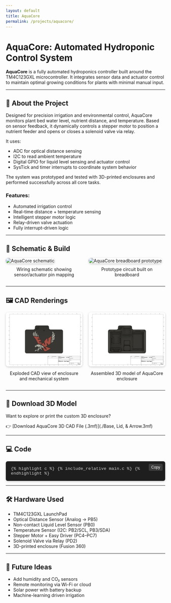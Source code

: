 ```yaml
---
layout: default
title: AquaCore
permalink: /projects/aquacore/
---
```


# AquaCore: Automated Hydroponic Control System

**AquaCore** is a fully automated hydroponics controller built around the TM4C123GXL microcontroller. It integrates sensor data and actuator control to maintain optimal growing conditions for plants with minimal manual input.

---

## 🔧 About the Project

Designed for precision irrigation and environmental control, AquaCore monitors plant bed water level, nutrient distance, and temperature. Based on sensor feedback, it dynamically controls a stepper motor to position a nutrient feeder and opens or closes a solenoid valve via relay.

It uses:
- ADC for optical distance sensing
- I2C to read ambient temperature
- Digital GPIO for liquid level sensing and actuator control
- SysTick and timer interrupts to coordinate system behavior

The system was prototyped and tested with 3D-printed enclosures and performed successfully across all core tasks.

### Features:
- Automated irrigation control
- Real-time distance + temperature sensing
- Intelligent stepper motor logic
- Relay-driven valve actuation
- Fully interrupt-driven logic

---

## 🧩 Schematic & Build

<div style="display: flex; flex-wrap: wrap; gap: 20px; justify-content: center; align-items: flex-start;">

  <!-- Schematic -->
  <div style="flex: 1 1 48%; max-width: 600px;">
    <img src="./Schematic v2.png" alt="AquaCore schematic" style="width: 100%; border-radius: 8px; box-shadow: 0 2px 6px rgba(0,0,0,0.2);" />
    <p style="text-align: center; margin-top: 10px;">Wiring schematic showing sensor/actuator pin mapping</p>
  </div>

  <!-- Breadboard -->
  <div style="flex: 1 1 48%; max-width: 600px;">
    <img src="./IMG_1887.png" alt="AquaCore breadboard prototype" style="width: 100%; border-radius: 8px; box-shadow: 0 2px 6px rgba(0,0,0,0.2);" />
    <p style="text-align: center; margin-top: 10px;">Prototype circuit built on breadboard</p>
  </div>

</div>

---

## 🖼️ CAD Renderings

<div style="display: flex; flex-wrap: wrap; gap: 20px; justify-content: center; align-items: flex-start;">

  <!-- CAD View 1 -->
  <div style="flex: 1 1 48%; max-width: 600px;">
    <img src="./Drawing - w: Lid.png" alt="CAD model - exploded view" style="width: 100%; border-radius: 8px; box-shadow: 0 2px 6px rgba(0,0,0,0.2);" />
    <p style="text-align: center; margin-top: 10px;">Exploded CAD view of enclosure and mechanical system</p>
  </div>

  <!-- CAD View 2 -->
  <div style="flex: 1 1 48%; max-width: 600px;">
    <img src="./Drawing w:out Lid.png" alt="CAD model - assembled" style="width: 100%; border-radius: 8px; box-shadow: 0 2px 6px rgba(0,0,0,0.2);" />
    <p style="text-align: center; margin-top: 10px;">Assembled 3D model of AquaCore enclosure</p>
  </div>

</div>

---

## 🧾 Download 3D Model

Want to explore or print the custom 3D enclosure?

👉 [Download AquaCore 3D CAD File (.3mf)](./Base, Lid, & Arrow.3mf)

---

## 💻 Code

<div style="position: relative;">

  <!-- Copy Button -->
  <button onclick="copyCode(this)" style="
    position: absolute;
    top: 8px;
    right: 8px;
    background-color: #3c3c3c;
    color: #fff;
    border: none;
    padding: 4px 8px;
    font-size: 0.75rem;
    border-radius: 4px;
    cursor: pointer;
    z-index: 1;
  ">Copy</button>

  <div id="codeBlock" style="
    max-height: 500px;
    overflow: auto;
    background-color: #1e1e1e;
    color: #d4d4d4;
    font-size: 0.85rem;
    font-family: SFMono-Regular, Consolas, Liberation Mono, Menlo, monospace;
    border-radius: 6px;
    padding: 16px;
    box-shadow: 0 2px 6px rgba(0,0,0,0.2);
    margin-top: 1em;
  ">
    {% highlight c %}
    {% include_relative main.c %}
    {% endhighlight %}
  </div>
</div>

<script>
function copyCode(button) {
  const codeBlock = button.nextElementSibling;
  const text = codeBlock.innerText;
  navigator.clipboard.writeText(text).then(() => {
    button.innerText = "Copied!";
    setTimeout(() => { button.innerText = "Copy"; }, 1500);
  }).catch(() => {
    button.innerText = "Failed!";
  });
}
</script>

---

## 🛠️ Hardware Used

- TM4C123GXL LaunchPad
- Optical Distance Sensor (Analog → PB5)
- Non-contact Liquid Level Sensor (PB0)
- Temperature Sensor (I2C: PB2/SCL, PB3/SDA)
- Stepper Motor + Easy Driver (PC4–PC7)
- Solenoid Valve via Relay (PD2)
- 3D-printed enclosure (Fusion 360)

---

## 🧠 Future Ideas

- Add humidity and CO₂ sensors
- Remote monitoring via Wi-Fi or cloud
- Solar power with battery backup
- Machine-learning driven irrigation
